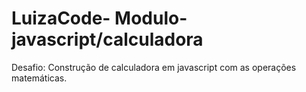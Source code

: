 # LuizaCode- Modulo-javascript/calculadora

Desafio: Construção de calculadora em javascript com as operações matemáticas.
